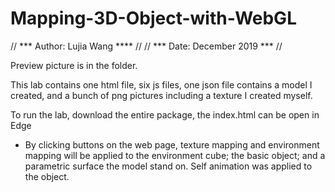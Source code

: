 # Mapping-3D-Object-with-WebGL

// *** Author: Lujia Wang **** //
// *** Date: December 2019 *** //

Preview picture is in the folder.

This lab contains one html file, six js files, one json file contains a model I created, and a bunch of png pictures including a texture I created myself.

To run the lab, download the entire package, the index.html can be open in Edge

- By clicking buttons on the web page, texture mapping and environment mapping will be applied to the environment cube; the basic object; and a parametric surface the model stand on. Self animation was applied to the object.
